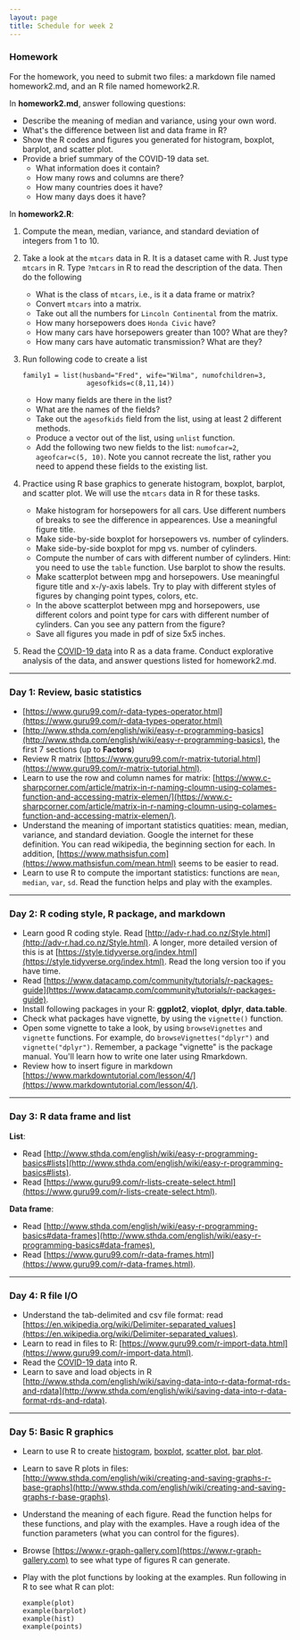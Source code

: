```yaml
---
layout: page
title: Schedule for week 2
---
```


### Homework

For the homework, you need to submit two files: a markdown file named homework2.md, and an R file named  homework2.R. 

In **homework2.md**, answer following questions: 

- Describe the meaning of median and variance, using your own word. 
- What's the difference between list and data frame in R?
- Show the R codes and figures you generated for histogram, boxplot, barplot, and scatter plot. 
- Provide a brief summary of the COVID-19 data set. 
	- What information does it contain? 
	- How many rows and columns are there? 
	- How many countries does it have? 
	- How many days does it have? 
 

In **homework2.R**:

1. Compute the mean, median, variance, and standard deviation of integers from 1 to 10.
2. Take a look at the `mtcars` data in R. It is a dataset came with R. Just type `mtcars` in R. Type `?mtcars` in R to read the description of the data. Then do the following
	- What is the class of `mtcars`, i.e., is it a data frame or matrix? 
	- Convert `mtcars` into a matrix. 
	- Take out all the numbers for `Lincoln Continental` from the matrix. 
	- How many horsepowers does `Honda Civic` have? 
	- How many cars have horsepowers greater than 100? What are they? 
	- How many cars have automatic transmission? What are they? 
3. Run following code to create a list 

	```
	family1 = list(husband="Fred", wife="Wilma", numofchildren=3,
					agesofkids=c(8,11,14))
	```
	- How many fields are there in the list?
	- What are the names of the fields?
	- Take out the `agesofkids` field from the list, using at least 2 different methods. 
	- Produce a vector out of the list, using `unlist` function.
	- Add the following two new fields to the list: `numofcar=2`, `ageofcar=c(5, 10)`. Note you cannot recreate the list, rather you need to append these fields to the existing list.               
	
4. Practice using R base graphics to generate histogram, boxplot, barplot, and scatter plot. We will use the `mtcars` data in R for these tasks. 
	- Make histogram for horsepowers for all cars. Use different numbers of breaks to see the difference in appearences. Use a meaningful figure title.
	- Make side-by-side boxplot for horsepowers vs. number of cylinders. 
	- Make side-by-side boxplot for mpg vs. number of cylinders. 
	- Compute the number of cars with different number of cylinders. Hint: you need to use the `table` function. Use barplot to show the results. 
	- Make scatterplot between mpg and horsepowers. Use meaningful figure title and x-/y-axis labels. Try to play with different styles of figures by changing point types, colors, etc. 
	- In the above scatterplot between mpg and horsepowers, use different colors and point type for cars with different number of cylinders. Can you see any pattern from the figure? 
	- Save all figures you made in pdf of size 5x5 inches. 
	
5. Read the [COVID-19 data](data/covid_19_clean_complete.csv) into R as a data frame. Conduct explorative analysis of the data, and answer questions listed for homework2.md. 


***

### Day 1: Review, basic statistics
- [https://www.guru99.com/r-data-types-operator.html](https://www.guru99.com/r-data-types-operator.html)
- [http://www.sthda.com/english/wiki/easy-r-programming-basics](http://www.sthda.com/english/wiki/easy-r-programming-basics), the first 7 sections (up to **Factors**)
- Review R matrix [https://www.guru99.com/r-matrix-tutorial.html](https://www.guru99.com/r-matrix-tutorial.html).
- Learn to use the row and column names for matrix: [https://www.c-sharpcorner.com/article/matrix-in-r-naming-cloumn-using-colames-function-and-accessing-matrix-elemen/](https://www.c-sharpcorner.com/article/matrix-in-r-naming-cloumn-using-colames-function-and-accessing-matrix-elemen/).
- Understand the meaning of important statistics quatities: mean, median, variance, and standard deviation. Google the internet for these definition. You can read wikipedia, the beginning section for each. In addition, [https://www.mathsisfun.com](https://www.mathsisfun.com/mean.html) seems to be easier to read. 
- Learn to use R to compute the important statistics: functions are ``mean``, ``median``, ``var``, ``sd``. Read the function helps and play with the examples. 

***

### Day 2: R coding style, R package, and markdown
- Learn good R coding style. Read [http://adv-r.had.co.nz/Style.html](http://adv-r.had.co.nz/Style.html). A longer, more detailed version of this is at [https://style.tidyverse.org/index.html](https://style.tidyverse.org/index.html). Read the long version too if you have time. 
- Read [https://www.datacamp.com/community/tutorials/r-packages-guide](https://www.datacamp.com/community/tutorials/r-packages-guide).
- Install following packages in your R: **ggplot2**, **vioplot**, **dplyr**, **data.table**.
- Check what packages have vignette, by using the `vignette()` function. 
- Open some vignette to take a look, by using `browseVignettes` and `vignette` functions. For example, do `browseVignettes("dplyr")` and `vignette("dplyr")`. Remember, a package "vignette" is the package manual. You'll learn how to write one later using Rmarkdown. 
- Review how to insert figure in markdown [https://www.markdowntutorial.com/lesson/4/](https://www.markdowntutorial.com/lesson/4/). 

***

### Day 3: R data frame and list 
**List**:

- Read [http://www.sthda.com/english/wiki/easy-r-programming-basics#lists](http://www.sthda.com/english/wiki/easy-r-programming-basics#lists). 
- Read [https://www.guru99.com/r-lists-create-select.html](https://www.guru99.com/r-lists-create-select.html). 

**Data frame**:

- Read [http://www.sthda.com/english/wiki/easy-r-programming-basics#data-frames](http://www.sthda.com/english/wiki/easy-r-programming-basics#data-frames), 
- Read [https://www.guru99.com/r-data-frames.html](https://www.guru99.com/r-data-frames.html). 

***

### Day 4: R file I/O

- Understand the tab-delimited and csv file format: read [https://en.wikipedia.org/wiki/Delimiter-separated_values](https://en.wikipedia.org/wiki/Delimiter-separated_values). 
- Learn to read in files to R: [https://www.guru99.com/r-import-data.html](https://www.guru99.com/r-import-data.html). 
- Read the [COVID-19 data](data/covid_19_clean_complete.csv) into R. 
- Learn to save and load objects in R [http://www.sthda.com/english/wiki/saving-data-into-r-data-format-rds-and-rdata](http://www.sthda.com/english/wiki/saving-data-into-r-data-format-rds-and-rdata). 

***

### Day 5: Basic R graphics

- Learn to use R to create [histogram](https://www.statmethods.net/graphs/density.html), [boxplot](https://www.statmethods.net/graphs/boxplot.html), [scatter plot](https://www.statmethods.net/graphs/scatterplot.html), [bar plot](https://www.statmethods.net/graphs/bar.html). 
- Learn to save R plots in files: [http://www.sthda.com/english/wiki/creating-and-saving-graphs-r-base-graphs](http://www.sthda.com/english/wiki/creating-and-saving-graphs-r-base-graphs). 
- Understand the meaning of each figure. Read the function helps for these functions, and play with the examples. Have a rough idea of the function parameters (what you can control for the figures).
- Browse [https://www.r-graph-gallery.com](https://www.r-graph-gallery.com) to see what type of figures R can generate. 
- Play with the plot functions by looking at the examples. Run following in R to see what R can plot:

	```
	example(plot)
	example(barplot)
	example(hist)
	example(points)
	```


